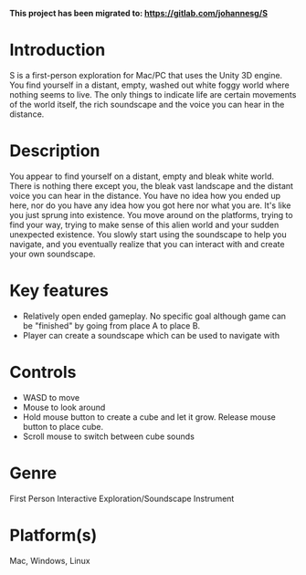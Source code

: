 **This project has been migrated to: https://gitlab.com/johannesg/S**

# Introduction
S is a first-person exploration for Mac/PC that uses the Unity 3D engine. You find yourself in a distant, empty, washed out white foggy world where nothing seems to live. The only things to indicate life are certain movements of the world itself, the rich soundscape and the voice you can hear in the distance.

# Description
You appear to find yourself on a distant, empty and bleak white world. There is nothing there except you, the bleak vast landscape and the distant voice you can hear in the distance. You have no idea how you ended up here, nor do you have any idea how you got here nor what you are. It's like you just sprung into existence. You move around on the platforms, trying to find your way, trying to make sense of this alien world and your sudden unexpected existence. You slowly start using the soundscape to help you navigate, and you eventually realize that you can interact with and create your own soundscape.

# Key features
- Relatively open ended gameplay. No specific goal although game can be "finished" by going from place A to place B.
- Player can create a soundscape which can be used to navigate with

# Controls
- WASD to move
- Mouse to look around
- Hold mouse button to create a cube and let it grow. Release mouse button to place cube.
- Scroll mouse to switch between cube sounds

# Genre
First Person Interactive Exploration/Soundscape Instrument

# Platform(s)
Mac, Windows, Linux